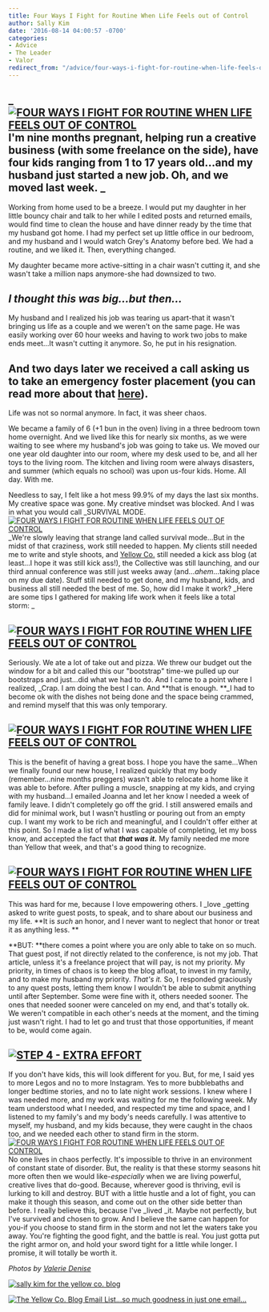 ```yaml
---
title: Four Ways I Fight for Routine When Life Feels out of Control
author: Sally Kim
date: '2016-08-14 04:00:57 -0700'
categories:
- Advice
- The Leader
- Valor
redirect_from: "/advice/four-ways-i-fight-for-routine-when-life-feels-out-of-control/"
---
```


## _[![FOUR WAYS I FIGHT FOR ROUTINE WHEN LIFE FEELS OUT OF CONTROL](https://yellow-blog-images.imgix.net/2016/08/ValerieDenisePhotos-5.jpg)](https://yellow-blog-images.imgix.net/2016/08/ValerieDenisePhotos-5.jpg)I'm nine months pregnant, helping run a creative business (with some freelance on the side), have four kids ranging from 1 to 17 years old...and my husband just started a new job. Oh, and we moved last week. _

Working from home used to be a breeze. I would put my daughter in her little bouncy chair and talk to her while I edited posts and returned emails, would find time to clean the house and have dinner ready by the time that my husband got home. I had my perfect set up little office in our bedroom, and my husband and I would watch Grey's Anatomy before bed. We had a routine, and we liked it. Then, everything changed.

My daughter became more active-sitting in a chair wasn't cutting it, and she wasn't take a million naps anymore-she had downsized to two.

## _**I thought this was big...but then...**_

My husband and I realized his job was tearing us apart-that it wasn't bringing us life as a couple and we weren't on the same page. He was easily working over 60 hour weeks and having to work two jobs to make ends meet...It wasn't cutting it anymore. So, he put in his resignation.

## And two days later we received a call asking us to take an emergency foster placement (you can read more about that [here](http://lettersfromamister.tumblr.com/post/142106546682/this-complicated-joy)).

Life was not so normal anymore. In fact, it was sheer chaos.

We became a family of 6 (+1 bun in the oven) living in a three bedroom town home overnight. And we lived like this for nearly six months, as we were waiting to see where my husband's job was going to take us. We moved our one year old daughter into our room, where my desk used to be, and all her toys to the living room. The kitchen and living room were always disasters, and summer (which equals no school) was upon us-four kids. Home. All day. With me.

Needless to say, I felt like a hot mess 99.9% of my days the last six months. My creative space was gone. My creative mindset was blocked. And I was in what you would call _SURVIVAL MODE. [![FOUR WAYS I FIGHT FOR ROUTINE WHEN LIFE FEELS OUT OF CONTROL](https://yellow-blog-images.imgix.net/2016/08/ValerieDenisePhotos-24.jpg)](https://yellow-blog-images.imgix.net/2016/08/ValerieDenisePhotos-24.jpg)_We're slowly leaving that strange land called survival mode...But in the midst of that craziness, work still needed to happen. My clients still needed me to write and style shoots, and [Yellow Co.](http://yellowconference.com/) still needed a kick ass blog (at least...I hope it was still kick ass!), the Collective was still launching, and our third annual conference was still just weeks away (and..._ahem_...taking place on my due date). Stuff still needed to get done, and my husband, kids, and business all still needed the best of me. So, how did I make it work? _Here are some tips I gathered for making life work when it feels like a total storm: _

## [![FOUR WAYS I FIGHT FOR ROUTINE WHEN LIFE FEELS OUT OF CONTROL](https://yellow-blog-images.imgix.net/2016/08/STEP-1-I-DIDNT.jpg)](https://yellow-blog-images.imgix.net/2016/08/STEP-1-I-DIDNT.jpg)

Seriously. We ate a lot of take out and pizza. We threw our budget out the window for a bit and called this our "bootstrap" time-we pulled up our bootstraps and just...did what we had to do. And I came to a point where I realized, _Crap. I am doing the best I can. And **that is enough. **_I had to become ok with the dishes not being done and the space being crammed, and remind myself that this was only temporary.

## [![FOUR WAYS I FIGHT FOR ROUTINE WHEN LIFE FEELS OUT OF CONTROL](https://yellow-blog-images.imgix.net/2016/08/STEP-2-SPEAK-UP.jpg)](https://yellow-blog-images.imgix.net/2016/08/STEP-2-SPEAK-UP.jpg)

This is the benefit of having a great boss. I hope you have the same...When we finally found our new house, I realized quickly that my body (remember...nine months preggers) wasn't able to relocate a home like it was able to before. After pulling a muscle, snapping at my kids, and crying with my husband...I emailed Joanna and let her know I needed a week of family leave. I didn't completely go off the grid. I still answered emails and did for minimal work, but I wasn't hustling or pouring out from an empty cup. I want my work to be rich and meaningful, and I couldn't offer either at this point. So I made a list of what I was capable of completing, let my boss know, and accepted the fact that **_that was it._** My family needed me more than Yellow that week, and that's a good thing to recognize.

## [![FOUR WAYS I FIGHT FOR ROUTINE WHEN LIFE FEELS OUT OF CONTROL](https://yellow-blog-images.imgix.net/2016/08/STEP-3-SAID-NO.jpg)](https://yellow-blog-images.imgix.net/2016/08/STEP-3-SAID-NO.jpg)

This was hard for me, because I love empowering others. I _love _getting asked to write guest posts, to speak, and to share about our business and my life. **It is _such_ an honor, and I never want to neglect that honor or treat it as anything less. **

**BUT: **there comes a point where you are only able to take on so much. That guest post, if not directly related to the conference, is not my job. That article, unless it's a freelance project that will pay, is not my priority. My priority, in times of chaos is to keep the blog afloat, to invest in my family, and to make my husband my priority. _That's it._ So, I responded graciously to any quest posts, letting them know I wouldn't be able to submit anything until after September. Some were fine with it, others needed sooner. The ones that needed sooner were canceled on my end, and that's totally ok. We weren't compatible in each other's needs at the moment, and the timing just wasn't right. I had to let go and trust that those opportunities, if meant to be, would come again.

## [![STEP 4 - EXTRA EFFORT](https://yellow-blog-images.imgix.net/2016/08/STEP-4-EXTRA-EFFORT.jpg)](https://yellow-blog-images.imgix.net/2016/08/STEP-4-EXTRA-EFFORT.jpg)

If you don't have kids, this will look different for you. But, for me, I said yes to more Legos and no to more Instagram. Yes to more bubblebaths and longer bedtime stories, and no to late night work sessions. I knew where I was needed more, and my work was waiting for me the following week. My team understood what I needed, and respected my time and space, and I listened to my family's and my body's needs carefully. I was attentive to myself, my husband, and my kids because, they were caught in the chaos too, and we needed each other to stand firm in the storm. [![FOUR WAYS I FIGHT FOR ROUTINE WHEN LIFE FEELS OUT OF CONTROL](https://yellow-blog-images.imgix.net/2016/08/ValerieDenisePhotos.jpg)](https://yellow-blog-images.imgix.net/2016/08/ValerieDenisePhotos.jpg)No one lives in chaos perfectly. It's impossible to thrive in an environment of constant state of disorder. But, the reality is that these stormy seasons hit more often then we would like-_especially_ when we are living powerful, creative lives that do-good. Because, wherever good is thriving, evil is lurking to kill and destroy. BUT with a little hustle and a lot of fight, you can make it though this season, and come out on the other side better than before. I really believe this, because I've _lived _it. Maybe not perfectly, but I've survived and chosen to grow. And I believe the same can happen for you-if you choose to stand firm in the storm and not let the waters take you away. You're fighting the good fight, and the battle is real. You just gotta put the right armor on, and hold your sword tight for a little while longer. I promise, it will totally be worth it.

_Photos by [Valerie Denise](http://www.valeriedenisephotos.com/)_

[![sally kim for the yellow co. blog](https://yellow-blog-images.imgix.net/2015/12/sallykim.jpg)](http://lettersfromamister.tumblr.com/)

[![The Yellow Co. Blog Email List...so much goodness in just one email...](https://yellow-blog-images.imgix.net/2016/07/EMAIL-LIST.png)](http://yellowconference.us3.list-manage2.com/subscribe?u=3f8e45f74e0653e404965e2ef&id=7cb1ced4ff)
